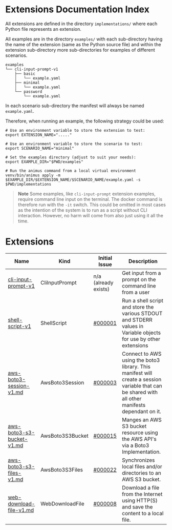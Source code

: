 # Extensions Documentation Index

All extensions are defined in the directory `implementations/` where each Python file represents an extension.

All examples are in the directory `examples/` with each sub-directory having the name of the extension (same as the Python source file) and within the extension sub-directory more sub-directories for examples of different scenarios.

```text
examples
└── cli-input-prompt-v1
    ├── basic
    │   └── example.yaml
    ├── minimal
    │   └── example.yaml
    └── password
        └── example.yaml
```

In each scenario sub-directory the manifest will always be named `example.yaml`.

Therefore, when running an example, the following strategy could be used:

```shell
# Use an environment variable to store the extension to test:
export EXTENSION_NAME="....."

# Use an environment variable to store the scenario to test:
export SCENARIO_NAME="minimal"

# Set the examples directory (adjust to suit your needs):
export EXAMPLE_DIR="$PWD/examples"

# Run the animus command from a local virtual environment
venv/bin/animus apply -m $EXAMPLE_DIR/$EXTENSION_NAME/$SCENARIO_NAME/example.yaml -s $PWD/implementations
```

> **Note**
> Some examples, like `cli-input-prompt` extension examples, require command line input on the terminal. The docker command is therefore run with the `-it` switch. This could be omitted in most cases as the intention of the system is to run as a script without CLI interaction. However, no harm will come from also just using it all the time.

# Extensions

| Name                                                     | Kind              | Initial Issue                                                            | Description                                                                                                                                       |
|----------------------------------------------------------|-------------------|--------------------------------------------------------------------------|---------------------------------------------------------------------------------------------------------------------------------------------------|
| [cli-input-prompt-v1](cli-input-prompt-v1.md)            | CliInputPrompt    | n/a (already exists)                                                     | Get input from a prompt on the command line from a user                                                                                           |
| [shell-script-v1](shell-script-v1.md)                    | ShellScript       | [#000001](https://github.com/nicc777/py-animus-extensions/issues/1)      | Run a shell script and store the various STDOUT and STDERR values in Variable objects for use by other extensions                                 |
| [aws-boto3-session-v1.md](aws-boto3-session-v1.md)       | AwsBoto3Session   | [#000003](https://github.com/nicc777/py-animus-extensions/issues/3)      | Connect to AWS using the boto3 library. This manifest will create a session variable that can be shared with all other manifests dependant on it. |
| [aws-boto3-s3-bucket-v1.md](aws-boto3-s3-bucket-v1.md)   | AwsBoto3S3Bucket  | [#000015](https://github.com/nicc777/py-animus-extensions/issues/15)     | Manges an AWS S3 bucket resource using the AWS API's via a Boto3 Implementation.                                                                  |
| [aws-boto3-s3-files-v1.md](aws-boto3-s3-files-v1.md)     | AwsBoto3S3Files   | [#000022](https://github.com/nicc777/py-animus-extensions/issues/22)     | Synchronizes local files and/or directories to an AWS S3 bucket.                                                                                  |
| [web-download-file-v1.md](web-download-file-v1.md)       | WebDownloadFile   | [#000008](https://github.com/nicc777/py-animus-extensions/issues/08)     | Download a file from the Internet using HTTP(S) and save the content to a local file.                                                             |
